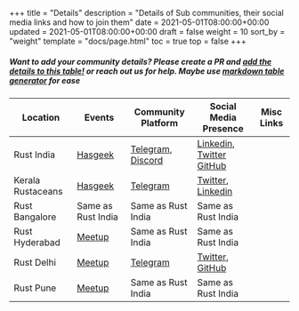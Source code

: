 +++
title = "Details"
description = "Details of Sub communities, their social media links and how to join them"
date = 2021-05-01T08:00:00+00:00
updated = 2021-05-01T08:00:00+00:00
draft = false
weight = 10
sort_by = "weight"
template = "docs/page.html"
toc = true
top = false
+++

##### Want to add your community details? Please create a PR and [add the details to this table!](https://github.com/rustindia/rustindia.github.io/blob/master/content/docs/sub-communities/details.md) or reach out us for help. Maybe use [markdown table generator](https://tablesgenerator.com/markdown_tables#) for ease

| Location          | Events                                           | Community Platform                                                           | Social Media Presence                                                                                                                      | Misc Links |
| ----------------- | ------------------------------------------------ | ---------------------------------------------------------------------------- | ------------------------------------------------------------------------------------------------------------------------------------------ | ---------- |
| Rust India        | [Hasgeek](https://hasgeek.com/rustlangin)        | [Telegram](https://t.me/RustIndia), [Discord](https://discord.gg/p3uaTXS6NP) | [Linkedin](https://www.linkedin.com/company/rust-india/), [Twitter](https://twitter.com/rustlangin) [GitHub](https://github.com/rustindia) |            |
| Kerala Rustaceans | [Hasgeek](https://hasgeek.com/keralars)          | [Telegram](https://t.me/keralars)                                            | [Twitter](https://twitter.com/rustaceanstvm), [Linkedin](https://www.linkedin.com/company/kerala-rustaceans/)                              |            |
| Rust Bangalore    | Same as Rust India                               | Same as Rust India                                                           | Same as Rust India                                                                                                                         |            |
| Rust Hyderabad    | [Meetup](https://www.meetup.com/rust-hyderabad/) | Same as Rust India                                                           | Same as Rust India                                                                                                                         |            |
| Rust Delhi        | [Meetup](https://www.meetup.com/rustdelhi/)      | [Telegram](https://t.me/RustDelhi)                                           | [Twitter](https://twitter.com/rustdelhi), [GitHub](https://github.com/rustdelhi)                                                           |            |
| Rust Pune         | [Meetup](https://www.meetup.com/rust-pune)       | Same as Rust India                                                           | Same as Rust India                                                                                                                         |            |
